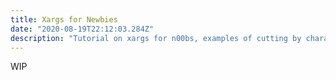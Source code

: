 ```yaml
---
title: Xargs for Newbies
date: "2020-08-19T22:12:03.284Z"
description: "Tutorial on xargs for n00bs, examples of cutting by character, byte position, cutting based on delimiter, and how to modify the output delimiter"
---
```

WIP
<!-- IF you're anything like me, you don't know jack about xargs. In fact, it's so tricky interviewers love to ask about it to assess your skillz! Don't sweat it though, I'm here to walk you through it!

To sum it up, it's used to build and execute command lines from standard (`STDIN`) input. By default, it reads items from standard input as separated by blanks, and it executes a command once for each argument.

Tools like `grep` are able to accept standard input as an argument, while others like `echo`, `mkdir`, and `rm` can't. You can use `xargs` to enable such tools to accept standard input as an argument. 

#Example for `mkdir`

```
echo 'I like cats' | xargs mkdir
ls
I like cats
```

In this example standard input is piped to xargs, the `mkdir` command is ran for each argument (delimited by spaces) thus three folders are created. When you want to create a file that contains a space in the name, you'll need to use the `-d` option to change the delimiter from a space. -->